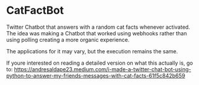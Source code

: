 # CatFactBot
Twitter Chatbot that answers with a random cat facts whenever activated. 
The idea was making a Chatbot that worked using webhooks rather than using polling creating a more organic experience.

The applications for it may vary, but the execution remains the same.

If youre interested on reading a detailed version on what this actually is, go to:
https://andresaldape23.medium.com/i-made-a-twitter-chat-bot-using-python-to-answer-my-friends-messages-with-cat-facts-61f5c842b659
